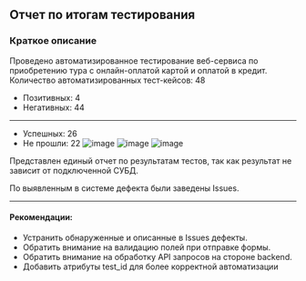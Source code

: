 ## Отчет по итогам тестирования

### Краткое описание
Проведено автоматизированное тестирование веб-сервиса по приобретению тура
с онлайн-оплатой картой и оплатой в кредит.
Количество автоматизированных тест-кейсов: 48

- Позитивных: 4
- Негативных: 44
---
- Успешных: 26
- Не прошли: 22
  ![image](265498076-a76fffcb-12c4-4836-9943-69cbe9ef6e4c.png)
  ![image](265498297-03572c02-e6e2-419b-9c4c-26597c3a0ec9.png)
  ![image](265498544-2f5838ec-73a8-4927-8f6b-d40e1be3252e.png)


Представлен единый отчет по результатам тестов, так как результат не зависит от подключенной СУБД.

По выявленным в системе дефекта были заведены Issues.

---
#### Рекомендации:
- Устранить обнаруженные и описанные в Issues дефекты.
- Обратить внимание на валидацию полей при отправке формы.
- Обратить внимание на обработку API запросов на стороне backend.
- Добавить атрибуты test_id для более корректной автоматизации